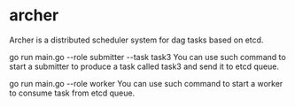 # archer
Archer is a distributed scheduler system for dag tasks based on etcd.

go run main.go --role submitter --task task3
You can use such command to start a submitter to produce a task called task3 and send it to etcd queue.

go run main.go --role worker
You can use such command to start a worker to consume task from etcd queue.
